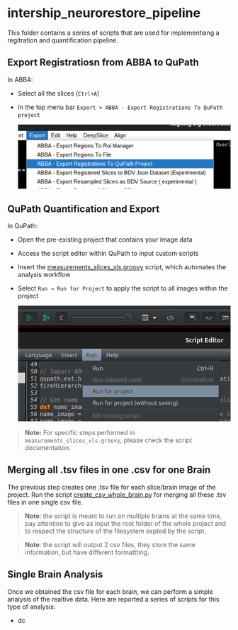# intership_neurorestore_pipeline

This folder contains a series of scripts that are used for implementiang a regitration and quantification pipeline.


## Export Registratiosn from ABBA to QuPath
In ABBA:
- Select all the slices (`Ctrl+A`)
- In the top menu bar `Export > ABBA - Export Registrations To QuPath project`

    ![...](assets/images/abba_export.png)

## QuPath Quantification and Export
In QuPath:
- Open the pre-existing project that contains your image data
- Access the script editor within QuPath to input custom scripts
- Insert the [measurements_slices_xls.groovy](QuPath_scripts/measurements_slices_xls.groovy) script, which automates the analysis workflow
- Select `Run → Run for Project` to apply the script to all images within the project

    ![...](assets/images/qupath_quantification_script.png)

> **Note:** For specific steps performed in `measurements_slices_xls.groovy`, please check the script documentation.

## Merging all .tsv files in one .csv for one Brain
The previous step creates one .tsv file for each slice/brain image of the project. 
Run the script [create_csv_whole_brain.py](create_csv_whole_brain.py) for merging all these .tsv files in one single csv file.

>**Note**: the script is meant to run on multiple brains at the same time, pay attention to give as input the root folder of the whole project and to respect the structure of the filesystem expted by the script.

>**Note**: the script will output 2 csv files, they store the same information, but have different formattting.

## Single Brain Analysis
Once we obtained the csv file for each brain, we can perform a simple analysis of the realtive data.
Here are reported a series of scripts for this type of analysis:
- dc









